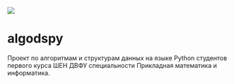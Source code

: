 ![](https://travis-ci.com/pikvic/algodspy.svg?branch=master&status=passed)

# algodspy
Проект по алгоритмам и структурам данных на языке Python студентов первого курса ШЕН ДВФУ специальности Прикладная математика и информатика.
